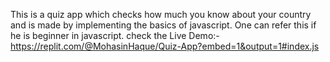 This is a quiz app which checks how much you know about your country and is made by implementing the basics of javascript. One can refer this if he is beginner in javascript.
check the Live Demo:- https://replit.com/@MohasinHaque/Quiz-App?embed=1&output=1#index.js